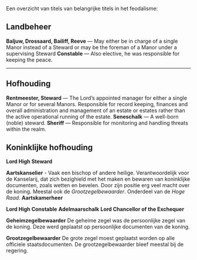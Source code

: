 Een overzicht van titels van belangrijke titels in het feodalisme:

## Landbeheer
**Baljuw, Drossaard, Bailiff, Reeve** — May either be in charge of a single Manor instead of a Steward or may be the foreman of a Manor under a supervising Steward
**Constable** — Also elective, he was responsible for keeping the peace.

****
## Hofhouding
**Rentmeester, Steward** — The Lord’s appointed manager for either a single Manor or for several Manors. Responsible for record keeping, finances and overall administration and management of an estate or estates rather than the active operational running of the estate. 
**Seneschalk** — A well-born (noble) steward.
**Sheriff** — Responsible for monitoring and handling threats within the realm.

## Koninklijke hofhouding
**Lord High Steward**

**Aartskanselier** - Vaak een bischop of andere heilige. Verantwoordelijk voor de Kanselarij, dat zich bezighield met het maken en bewaren van koninklijke documenten, zoals wetten en bevelen.  Door zijn positie erg veel macht over de koning. Meestal ook de *Grootzegelbewaarder*. Onderdeel van de *Hoge Raad*.
**Aartskamerheer**

**Lord High Constable**
**Adelmaarschalk**
**Lord Chancellor of the Exchequer**

**Geheimzegelbewaarder** De geheime zegel was de persoonlijke zegel van de koning. Deze werd geplaatst op persoonlijke documenten van de koning. 

**Grootzegelbewaarder** De grote zegel moest geplaatst worden op alle officiele staatsdocumenten. De grootzegelbewaarder bleef meestal bij de regering.


